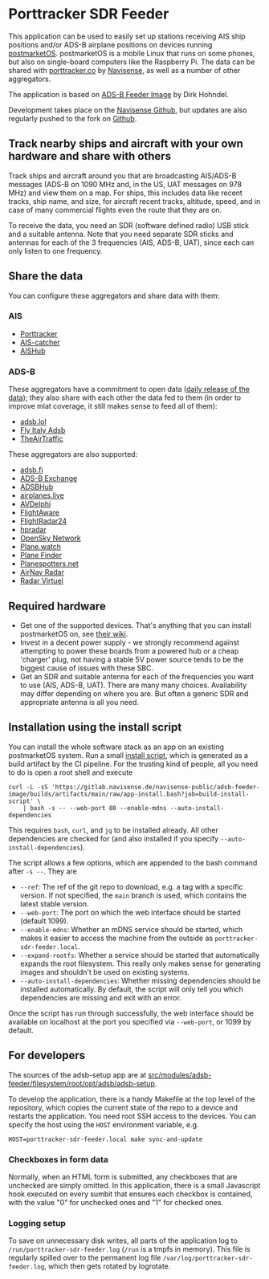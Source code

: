 # Porttracker SDR Feeder

This application can be used to easily set up stations receiving AIS ship
positions and/or ADS-B airplane positions on devices running
[postmarketOS](https://postmarketos.org). postmarketOS is a mobile Linux that
runs on some phones, but also on single-board computers like the Raspberry Pi.
The data can be shared with [porttracker.co](https://porttracker.co) by
[Navisense](https://navisense.de), as well as a number of other aggregators.

The application is based on [ADS-B Feeder Image](https://adsb.im) by Dirk
Hohndel.

Development takes place on the [Navisense
Github](https://gitlab.navisense.de/navisense-public/adsb-feeder-image/), but
updates are also regularly pushed to the fork on
[Github](https://github.com/Navisense/adsb-feeder-image).

## Track nearby ships and aircraft with your own hardware and share with others

Track ships and aircraft around you that are broadcasting AIS/ADS-B messages
(ADS-B on 1090 MHz and, in the US, UAT messages on 978 MHz) and view them on
a map. For ships, this includes data like recent tracks, ship name, and size,
for aircraft recent tracks, altitude, speed, and in case of many commercial
flights even the route that they are on.

To receive the data, you need an SDR (software defined radio) USB stick and a
suitable antenna. Note that you need separate SDR sticks and antennas for each
of the 3 frequencies (AIS, ADS-B, UAT), since each can only listen to one
frequency.

## Share the data

You can configure these aggregators and share data with them:

### AIS

- [Porttracker](https://porttracker.co)
- [AIS-catcher](https://www.aiscatcher.org)
- [AISHub](https://www.aishub.net)

### ADS-B

These aggregators have a commitment to open data ([daily release of the
data](https://github.com/adsblol/globe_history)); they also share with each
other the data fed to them (in order to improve mlat coverage, it still makes
sense to feed all of them):
- [adsb.lol](https://adsb.lol)
- [Fly Italy Adsb](https://flyitalyadsb.com)
- [TheAirTraffic](http://theairtraffic.com)

These aggregators are also supported:
- [adsb.fi](https://adsb.fi)
- [ADS-B Exchange](https://adsbexchange.com)
- [ADSBHub](https://adsbhub.org)
- [airplanes.live](https://airplanes.live)
- [AVDelphi](https://www.avdelphi.com)
- [FlightAware](https://flightaware.com)
- [FlightRadar24](https://www.flightradar24.com)
- [hpradar](https://skylink.hpradar.com/)
- [OpenSky Network](https://opensky-network.org)
- [Plane.watch](https://plane.watch)
- [Plane Finder](https://planefinder.net)
- [Planespotters.net](http://planespotters.net)
- [AirNav Radar](https://www.airnavradar.com)
- [Radar Virtuel](https://www.radarvirtuel.com)

## Required hardware

- Get one of the supported devices. That's anything that you can install
  postmarketOS on, see [their wiki](https://wiki.postmarketos.org/wiki/Devices).
- Invest in a decent power supply - we strongly recommend against attempting to
  power these boards from a powered hub or a cheap 'charger' plug, not having a
  stable 5V power source tends to be the biggest cause of issues with these SBC.
- Get an SDR and suitable antenna for each of the frequencies you want to use
  (AIS, ADS-B, UAT). There are many many choices. Availability may differ
  depending on where you are. But often a generic SDR and appropriate antenna is
  all you need.

## Installation using the install script

You can install the whole software stack as an app on an existing postmarketOS
system. Run a small [install
script](https://gitlab.navisense.de/navisense-public/adsb-feeder-image/builds/artifacts/main/raw/app-install.bash?job=build-install-script),
which is generated as a build artifact by the CI pipeline. For the trusting kind
of people, all you need to do is open a root shell and execute

```
curl -L -sS 'https://gitlab.navisense.de/navisense-public/adsb-feeder-image/builds/artifacts/main/raw/app-install.bash?job=build-install-script' \
    | bash -s -- --web-port 80 --enable-mdns --auto-install-dependencies
```

This requires `bash`, `curl`, and `jq` to be installed already. All other
dependencies are checked for (and also installed if you specify
`--auto-install-dependencies`).

The script allows a few options, which are appended to the bash command after
`-s --`. They are

- `--ref`: The ref of the git repo to download, e.g. a tag with a specific
  version. If not specified, the `main` branch is used, which contains the
  latest stable version.
- `--web-port`: The port on which the web interface should be started (default
  1099).
- `--enable-mdns`: Whether an mDNS service should be started, which makes it
  easier to access the machine from the outside as
  `porttracker-sdr-feeder.local`.
- `--expand-rootfs`: Whether a service should be started that automatically
  expands the root filesystem. This really only makes sense for generating
  images and shouldn't be used on existing systems.
- `--auto-install-dependencies`: Whether missing dependencies should be
  installed automatically. By default, the script will only tell you which
  dependencies are missing and exit with an error.

Once the script has run through successfully, the web interface should be
available on localhost at the port you specified via `--web-port`, or 1099 by
default.


## For developers

The sources of the adsb-setup app are at
[src/modules/adsb-feeder/filesystem/root/opt/adsb/adsb-setup](src/modules/adsb-feeder/filesystem/root/opt/adsb/adsb-setup).

To develop the application, there is a handy Makefile at the top level of the
repository, which copies the current state of the repo to a device and restarts
the application. You need root SSH access to the devices. You can specify the
host using the `HOST` environment variable, e.g.

```
HOST=porttracker-sdr-feeder.local make sync-and-update
```

### Checkboxes in form data

Normally, when an HTML form is submitted, any checkboxes that are unchecked are
simply omitted. In this application, there is a small Javascript hook executed
on every sumbit that ensures each checkbox is contained, with the value "0" for
unchecked ones and "1" for checked ones.

### Logging setup

To save on unnecessary disk writes, all parts of the application log to
`/run/porttracker-sdr-feeder.log` (`/run` is a tmpfs in memory). This file is
regularly spilled over to the permanent log file
`/var/log/porttracker-sdr-feeder.log`, which then gets rotated by logrotate.
